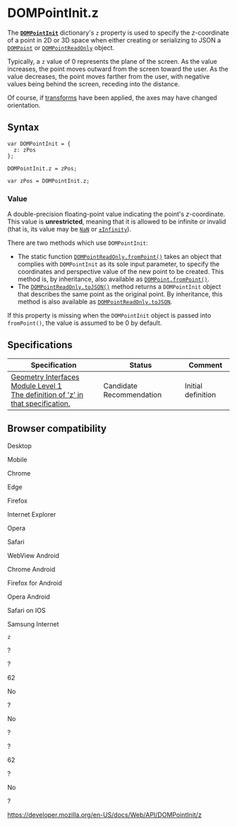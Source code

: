 # DOMPointInit.z

The **[`DOMPointInit`](../dompointinit)** dictionary's `z` property is used to specify the _z_-coordinate of a point in 2D or 3D space when either creating or serializing to JSON a [`DOMPoint`](../dompoint) or [`DOMPointReadOnly`](../dompointreadonly) object.

Typically, a `z` value of 0 represents the plane of the screen. As the value increases, the point moves outward from the screen toward the user. As the value decreases, the point moves farther from the user, with negative values being behind the screen, receding into the distance.

Of course, if [transforms](https://developer.mozilla.org/en-US/docs/Web/CSS/CSS_Transforms) have been applied, the axes may have changed orientation.

## Syntax

    var DOMPointInit = {
      z: zPos
    };

    DOMPointInit.z = zPos;

    var zPos = DOMPointInit.z;

### Value

A double-precision floating-point value indicating the point's _z_-coordinate. This value is **unrestricted**, meaning that it is allowed to be infinite or invalid (that is, its value may be [`NaN`](https://developer.mozilla.org/en-US/docs/Web/JavaScript/Reference/Global_Objects/NaN) or [`±Infinity`](https://developer.mozilla.org/en-US/docs/Web/JavaScript/Reference/Global_Objects/Infinity)).

There are two methods which use `DOMPointInit`:

- The static function [`DOMPointReadOnly.fromPoint()`](../dompointreadonly/frompoint) takes an object that complies with `DOMPointInit` as its sole input parameter, to specify the coordinates and perspective value of the new point to be created. This method is, by inheritance, also available as [`DOMPoint.fromPoint()`](../dompoint/frompoint).
- The [`DOMPointReadOnly.toJSON()`](../dompointreadonly/tojson) method returns a `DOMPointInit` object that describes the same point as the original point. By inheritance, this method is also available as [`DOMPointReadOnly.toJSON`](../dompointreadonly/tojson).

If this property is missing when the `DOMPointInit` object is passed into `fromPoint()`, the value is assumed to be 0 by default.

## Specifications

<table><thead><tr class="header"><th>Specification</th><th>Status</th><th>Comment</th></tr></thead><tbody><tr class="odd"><td><a href="https://drafts.fxtf.org/geometry/#dom-dompointinit-z">Geometry Interfaces Module Level 1<br />
<span class="small">The definition of 'z' in that specification.</span></a></td><td><span class="spec-cr">Candidate Recommendation</span></td><td>Initial definition</td></tr></tbody></table>

## Browser compatibility

Desktop

Mobile

Chrome

Edge

Firefox

Internet Explorer

Opera

Safari

WebView Android

Chrome Android

Firefox for Android

Opera Android

Safari on IOS

Samsung Internet

`z`

?

?

62

No

?

No

?

?

62

?

No

?

<a href="https://developer.mozilla.org/en-US/docs/Web/API/DOMPointInit/z" class="_attribution-link">https://developer.mozilla.org/en-US/docs/Web/API/DOMPointInit/z</a>
